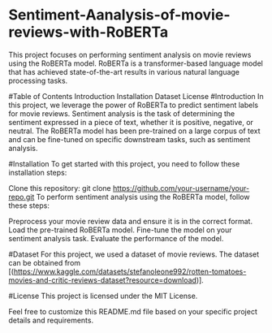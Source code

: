 # Sentiment-Aanalysis-of-movie-reviews-with-RoBERTa

This project focuses on performing sentiment analysis on movie reviews using the RoBERTa model. RoBERTa is a transformer-based language model that has achieved state-of-the-art results in various natural language processing tasks.

#Table of Contents
Introduction
Installation
Dataset
License
#Introduction
In this project, we leverage the power of RoBERTa to predict sentiment labels for movie reviews. Sentiment analysis is the task of determining the sentiment expressed in a piece of text, whether it is positive, negative, or neutral. The RoBERTa model has been pre-trained on a large corpus of text and can be fine-tuned on specific downstream tasks, such as sentiment analysis.

#Installation
To get started with this project, you need to follow these installation steps:

Clone this repository: git clone https://github.com/your-username/your-repo.git
To perform sentiment analysis using the RoBERTa model, follow these steps:

Preprocess your movie review data and ensure it is in the correct format.
Load the pre-trained RoBERTa model.
Fine-tune the model on your sentiment analysis task.
Evaluate the performance of the model.

#Dataset
For this project, we used a dataset of movie reviews. The dataset can be obtained from [(https://www.kaggle.com/datasets/stefanoleone992/rotten-tomatoes-movies-and-critic-reviews-dataset?resource=download)].

#License
This project is licensed under the MIT License.

Feel free to customize this README.md file based on your specific project details and requirements.
